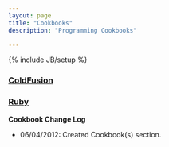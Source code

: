 ```yaml
---
layout: page
title: "Cookbooks"
description: "Programming Cookbooks"

---
```

{% include JB/setup %}

### [ColdFusion](/cookbooks/coldfusion/)

### [Ruby](/cookbooks/ruby/)

**Cookbook Change Log**

* 06/04/2012: Created Cookbook(s) section.